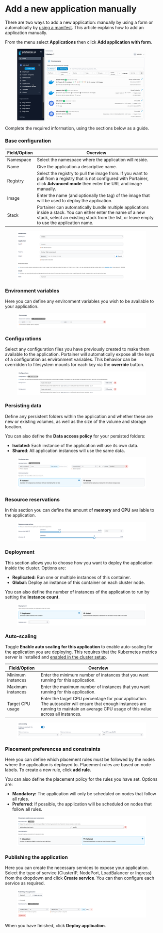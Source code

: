 # Add a new application manually

There are two ways to add a new application: manually by using a form or automatically by [using a manifest](manifest.md). This article explains how to add an application manually.

From the menu select **Applications** then click **Add application with form**.

<figure><img src="../../../.gitbook/assets/2.15-k8s_kubernetes_apps_add_with_form.gif" alt=""><figcaption></figcaption></figure>

Complete the required information, using the sections below as a guide.

### Base configuration

| Field/Option | Overview                                                                                                                                                                                                   |
| ------------ | ---------------------------------------------------------------------------------------------------------------------------------------------------------------------------------------------------------- |
| Namespace    | Select the namespace where the application will reside.                                                                                                                                                    |
| Name         | Give the application a descriptive name.                                                                                                                                                                   |
| Registry     | Select the registry to pull the image from. If you want to pull from a registry that is not configured with Portainer, click **Advanced mode** then enter the URL and image manually.                      |
| Image        | Enter the name (and optionally the tag) of the image that will be used to deploy the application.                                                                                                          |
| Stack        | Portainer can automatically bundle multiple applications inside a stack. You can either enter the name of a new stack, select an existing stack from the list, or leave empty to use the application name. |

<figure><img src="../../../.gitbook/assets/2.15-kubernetes_applications_add_form_config.png" alt=""><figcaption></figcaption></figure>

### Environment variables

Here you can define any environment variables you wish to be available to your application.

<figure><img src="../../../.gitbook/assets/2.15-kubernetes_applications_add_form_env_var.png" alt=""><figcaption></figcaption></figure>

### Configurations

Select any configuration files you have previously created to make them available to the application. Portainer will automatically expose all the keys of a configuration as environment variables. This behavior can be overridden to filesystem mounts for each key via the **override** button.

<figure><img src="../../../.gitbook/assets/2.15-kubernetes_applications_add_form_configurations.png" alt=""><figcaption></figcaption></figure>

### Persisting data

Define any persistent folders within the application and whether these are new or existing volumes, as well as the size of the volume and storage location.

You can also define the **Data access policy** for your persisted folders:

* **Isolated:** Each instance of the application will use its own data.
* **Shared**: All application instances will use the same data.

<figure><img src="../../../.gitbook/assets/2.15-kubernetes_applications_add_form_persist_data.png" alt=""><figcaption></figcaption></figure>

### Resource reservations

In this section you can define the amount of **memory** and **CPU** available to the application.

<figure><img src="../../../.gitbook/assets/2.15-kubernetes_applications_add_form_resource_revs.png" alt=""><figcaption></figcaption></figure>

### Deployment

This section allows you to choose how you want to deploy the application inside the cluster. Options are:

* **Replicated:** Run one or multiple instances of this container.
* **Global:** Deploy an instance of this container on each cluster node.

You can also define the number of instances of the application to run by setting the **Instance count**.

<figure><img src="../../../.gitbook/assets/2.15-kubernetes_applications_add_form_deployment.png" alt=""><figcaption></figcaption></figure>

### Auto-scaling

Toggle **Enable auto scaling for this application** to enable auto-scaling for the application you are deploying. This requires that the Kubernetes metrics server is installed and [enabled in the cluster setup](../cluster/setup.md#resources-and-metrics).

| Field/Option      | Overview                                                                                                                                                                                |
| ----------------- | --------------------------------------------------------------------------------------------------------------------------------------------------------------------------------------- |
| Minimum instances | Enter the minimum number of instances that you want running for this application.                                                                                                       |
| Maximum instances | Enter the maximum number of instances that you want running for this application.                                                                                                       |
| Target CPU usage  | Enter the target CPU percentage for your application. The autoscaler will ensure that enough instances are running to maintain an average CPU usage of this value across all instances. |

<figure><img src="../../../.gitbook/assets/2.15-kubernetes_applications_add_form_autoscaling.png" alt=""><figcaption></figcaption></figure>

### Placement preferences and constraints

Here you can define which placement rules must be followed by the nodes where the application is deployed to. Placement rules are based on node labels. To create a new rule, click **add rule**.

You can also define the placement policy for the rules you have set. Options are:

* **Mandatory:** The application will only be scheduled on nodes that follow all rules.
* **Preferred**: If possible, the application will be scheduled on nodes that follow all rules.

<figure><img src="../../../.gitbook/assets/2.15-kubernetes_applications_add_form_placements.png" alt=""><figcaption></figcaption></figure>

### Publishing the application

Here you can create the necessary services to expose your application. Select the type of service (ClusterIP, NodePort, LoadBalancer or Ingress) from the dropdown and click **Create service**. You can then configure each service as required.

<figure><img src="../../../.gitbook/assets/2.15-kubernetes_applications_publish_app.png" alt=""><figcaption></figcaption></figure>

When you have finished, click **Deploy application**.
